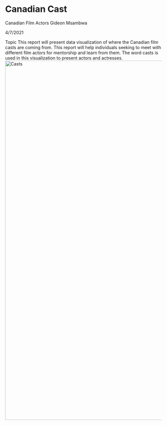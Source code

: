 # Canadian Cast

Canadian Film Actors
Gideon Msambwa

4/7/2021

Topic
This report will present data visualization of where the Canadian film casts are coming from. This report will help individuals seeking to meet with different film actors for mentorship and learn from them. The word casts is used in this visualization to present actors and actresses.
<img width="1158" alt="Casts" src="https://user-images.githubusercontent.com/8546504/183376867-5cadfe8c-6bd5-4372-9a90-c3c17de66724.png">
